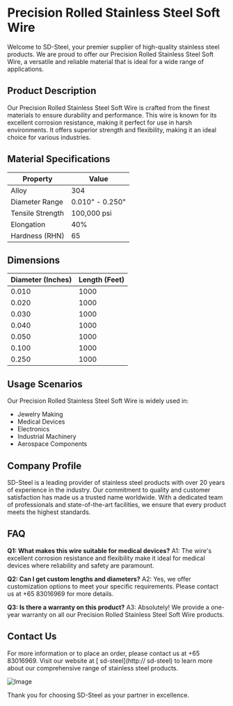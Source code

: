 # Precision Rolled Stainless Steel Soft Wire

Welcome to SD-Steel, your premier supplier of high-quality stainless steel products. We are proud to offer our Precision Rolled Stainless Steel Soft Wire, a versatile and reliable material that is ideal for a wide range of applications.

## Product Description

Our Precision Rolled Stainless Steel Soft Wire is crafted from the finest materials to ensure durability and performance. This wire is known for its excellent corrosion resistance, making it perfect for use in harsh environments. It offers superior strength and flexibility, making it an ideal choice for various industries.

## Material Specifications

| Property              | Value                     |
|-----------------------|---------------------------|
| Alloy                 | 304                       |
| Diameter Range        | 0.010" - 0.250"           |
| Tensile Strength      | 100,000 psi               |
| Elongation            | 40%                       |
| Hardness (RHN)        | 65                        |

## Dimensions

| Diameter (Inches) | Length (Feet) |
|-------------------|---------------|
| 0.010             | 1000          |
| 0.020             | 1000          |
| 0.030             | 1000          |
| 0.040             | 1000          |
| 0.050             | 1000          |
| 0.100             | 1000          |
| 0.250             | 1000          |

## Usage Scenarios

Our Precision Rolled Stainless Steel Soft Wire is widely used in:

- Jewelry Making
- Medical Devices
- Electronics
- Industrial Machinery
- Aerospace Components

## Company Profile

SD-Steel is a leading provider of stainless steel products with over 20 years of experience in the industry. Our commitment to quality and customer satisfaction has made us a trusted name worldwide. With a dedicated team of professionals and state-of-the-art facilities, we ensure that every product meets the highest standards.

## FAQ

**Q1: What makes this wire suitable for medical devices?**
A1: The wire's excellent corrosion resistance and flexibility make it ideal for medical devices where reliability and safety are paramount.

**Q2: Can I get custom lengths and diameters?**
A2: Yes, we offer customization options to meet your specific requirements. Please contact us at +65 83016969 for more details.

**Q3: Is there a warranty on this product?**
A3: Absolutely! We provide a one-year warranty on all our Precision Rolled Stainless Steel Soft Wire products.

## Contact Us

For more information or to place an order, please contact us at +65 83016969. Visit our website at [ sd-steel](http:// sd-steel) to learn more about our comprehensive range of stainless steel products.

![Image](https://github.com/user-attachments/assets/2567258e-e124-4816-932d-1809bd27ef0b)

Thank you for choosing SD-Steel as your partner in excellence.